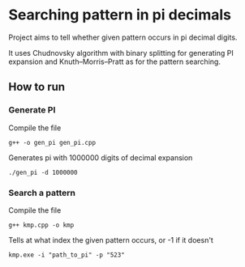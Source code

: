 # Searching pattern in pi decimals

Project aims to tell whether given pattern occurs in pi decimal digits.

It uses Chudnovsky algorithm with binary splitting for generating PI expansion and Knuth–Morris–Pratt as for the pattern searching.

## How to run


### Generate PI
Compile the file

```g++ -o gen_pi gen_pi.cpp```

Generates pi with 1000000 digits of decimal expansion

```./gen_pi -d 1000000```


### Search a pattern
Compile the file

```g++ kmp.cpp -o kmp```

Tells at what index the given pattern occurs, or -1 if it doesn't

```kmp.exe -i "path_to_pi" -p "523"```
